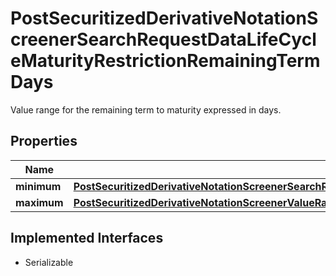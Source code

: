 

# PostSecuritizedDerivativeNotationScreenerSearchRequestDataLifeCycleMaturityRestrictionRemainingTermDays

Value range for the remaining term to maturity expressed in days.

## Properties

Name | Type | Description | Notes
------------ | ------------- | ------------- | -------------
**minimum** | [**PostSecuritizedDerivativeNotationScreenerSearchRequestDataLifeCycleMaturityRestrictionRemainingTermDaysMinimum**](PostSecuritizedDerivativeNotationScreenerSearchRequestDataLifeCycleMaturityRestrictionRemainingTermDaysMinimum.md) |  |  [optional]
**maximum** | [**PostSecuritizedDerivativeNotationScreenerValueRangesGetRequestDataLifeCycleMaturityRestrictionRemainingTermDaysMaximum**](PostSecuritizedDerivativeNotationScreenerValueRangesGetRequestDataLifeCycleMaturityRestrictionRemainingTermDaysMaximum.md) |  |  [optional]


## Implemented Interfaces

* Serializable


